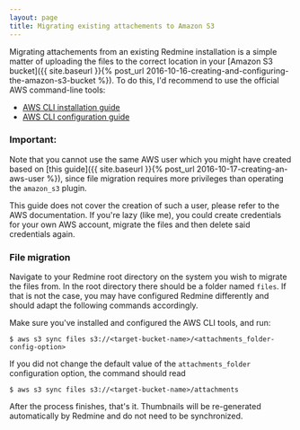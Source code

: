 ```yaml
---
layout: page
title: Migrating existing attachements to Amazon S3
---
```


Migrating attachements from an existing Redmine installation is a simple matter of uploading the files to the correct location in your [Amazon S3 bucket]({{ site.baseurl }}{% post_url 2016-10-16-creating-and-configuring-the-amazon-s3-bucket %}). To do this, I'd recommend to use the official AWS command-line tools:

* [AWS CLI installation guide](http://docs.aws.amazon.com/cli/latest/userguide/installing.html)
* [AWS CLI configuration guide](http://docs.aws.amazon.com/cli/latest/userguide/cli-chap-getting-started.html)

### Important:

Note that you cannot use the same AWS user which you might have created based on [this guide]({{ site.baseurl }}{% post_url 2016-10-17-creating-an-aws-user %}), since file migration requires more privileges than operating the `amazon_s3` plugin.

This guide does not cover the creation of such a user, please refer to the AWS documentation. If you're lazy (like me), you could create credentials for your own AWS account, migrate the files and then delete said credentials again.


### File migration

Navigate to your Redmine root directory on the system you wish to migrate the files from. In the root directory there should be a folder named `files`. If that is not the case, you may have configured Redmine differently and should adapt the following commands accordingly. 

Make sure you've installed and configured the AWS CLI tools, and run:

    $ aws s3 sync files s3://<target-bucket-name>/<attachments_folder-config-option>

If you did not change the default value of the `attachments_folder` configuration option, the command should read 

    $ aws s3 sync files s3://<target-bucket-name>/attachments

After the process finishes, that's it. Thumbnails will be re-generated automatically by Redmine and do not need to be synchronized.
